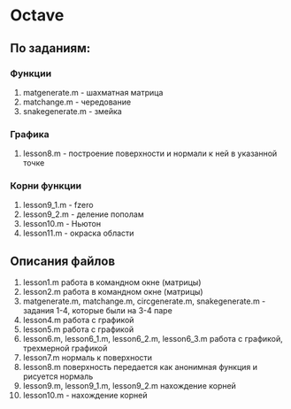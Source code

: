 # Octave
## По заданиям: 
### Функции
1. matgenerate.m - шахматная матрица
2.  matchange.m - чередование
3.  snakegenerate.m - змейка
### Графика
1. lesson8.m - построение поверхности и нормали к ней в указанной точке

### Корни функции
1. lesson9_1.m - fzero
2. lesson9_2.m - деление пополам
3. lesson10.m - Ньютон
4. lesson11.m - окраска области



## Описания файлов
1. lesson1.m работа в командном окне (матрицы)
2. lesson2.m работа в командном окне (матрицы)
3. matgenerate.m, matchange.m, circgenerate.m, snakegenerate.m - задания 1-4, которые были на 3-4 паре
4. lesson4.m работа с графикой
5. lesson5.m работа с графикой
6. lesson6.m, lesson6_1.m, lesson6_2.m, lesson6_3.m  работа с графикой, трехмерной графикой
7. lesson7.m нормаль к поверхности
8. lesson8.m поверхность передается как анонимная функция и рисуется нормаль
9. lesson9.m, lesson9_1.m, lesson9_2.m нахождение корней 
10. lesson10.m - нахождение корней
